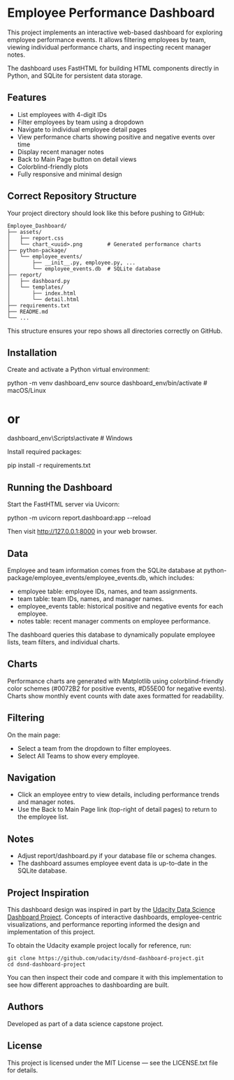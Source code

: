 # Employee Performance Dashboard

This project implements an interactive web-based dashboard for exploring employee performance events. It allows filtering employees by team, viewing individual performance charts, and inspecting recent manager notes.

The dashboard uses FastHTML for building HTML components directly in Python, and SQLite for persistent data storage.

## Features

- List employees with 4-digit IDs
- Filter employees by team using a dropdown
- Navigate to individual employee detail pages
- View performance charts showing positive and negative events over time
- Display recent manager notes
- Back to Main Page button on detail views
- Colorblind-friendly plots
- Fully responsive and minimal design

## Correct Repository Structure

Your project directory should look like this before pushing to GitHub:
```
Employee_Dashboard/
├── assets/
│   ├── report.css
│   └── chart_<uuid>.png        # Generated performance charts
├── python-package/
│   └── employee_events/
│       ├── __init__.py, employee.py, ...
│       └── employee_events.db  # SQLite database
├── report/
│   ├── dashboard.py
│   └── templates/
│       ├── index.html
│       └── detail.html
├── requirements.txt
├── README.md
└── ...
```
This structure ensures your repo shows all directories correctly on GitHub.

## Installation

Create and activate a Python virtual environment:

python -m venv dashboard_env
source dashboard_env/bin/activate  # macOS/Linux
# or
dashboard_env\Scripts\activate     # Windows

Install required packages:

pip install -r requirements.txt

## Running the Dashboard

Start the FastHTML server via Uvicorn:

python -m uvicorn report.dashboard:app --reload

Then visit http://127.0.0.1:8000 in your web browser.

## Data

Employee and team information comes from the SQLite database at python-package/employee_events/employee_events.db, which includes:

- employee table: employee IDs, names, and team assignments.
- team table: team IDs, names, and manager names.
- employee_events table: historical positive and negative events for each employee.
- notes table: recent manager comments on employee performance.

The dashboard queries this database to dynamically populate employee lists, team filters, and individual charts.

## Charts

Performance charts are generated with Matplotlib using colorblind-friendly color schemes (#0072B2 for positive events, #D55E00 for negative events). Charts show monthly event counts with date axes formatted for readability.

## Filtering

On the main page:
- Select a team from the dropdown to filter employees.
- Select All Teams to show every employee.

## Navigation

- Click an employee entry to view details, including performance trends and manager notes.
- Use the Back to Main Page link (top-right of detail pages) to return to the employee list.

## Notes

- Adjust report/dashboard.py if your database file or schema changes.
- The dashboard assumes employee event data is up-to-date in the SQLite database.

## Project Inspiration

This dashboard design was inspired in part by the [Udacity Data Science Dashboard Project](https://github.com/udacity/dsnd-dashboard-project). Concepts of interactive dashboards, employee-centric visualizations, and performance reporting informed the design and implementation of this project.

To obtain the Udacity example project locally for reference, run:

```
git clone https://github.com/udacity/dsnd-dashboard-project.git
cd dsnd-dashboard-project
```

You can then inspect their code and compare it with this implementation to see how different approaches to dashboarding are built.

## Authors

Developed as part of a data science capstone project.

## License

This project is licensed under the MIT License — see the LICENSE.txt file for details.
